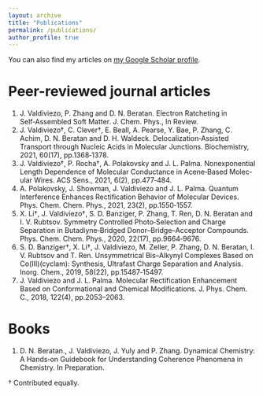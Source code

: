 ```yaml
---
layout: archive
title: "Publications"
permalink: /publications/
author_profile: true
---
```


<!---
{% if author.googlescholar %}
  You can also find my articles on <u><a href="{{author.googlescholar}}">my Google Scholar profile</a>.</u>
{% endif %}

{% include base_path %}

{% for post in site.publications reversed %}
  {% include archive-single.html %}
{% endfor %}
-->

<p>You can also find my articles on <a href="https://scholar.google.com/citations?hl=en&user=SfdJnEgAAAAJ">my Google Scholar profile</a>.</p>


Peer-reviewed journal articles
======
1. J. Valdiviezo, P. Zhang and D. N. Beratan. Electron Ratcheting in Self‑Assembled Soft Matter. J. Chem. Phys., In Review.
2. J. Valdiviezo†, C. Clever†, E. Beall, A. Pearse, Y. Bae, P. Zhang, C. Achim, D. N. Beratan and D. H. Waldeck. Delocalization‑Assisted Transport
through Nucleic Acids in Molecular Junctions. Biochemistry, 2021, 60(17), pp.1368‑1378.
3. J. Valdiviezo†, P. Rocha†, A. Polakovsky and J. L. Palma. Nonexponential Length Dependence of Molecular Conductance in Acene‑Based Molec‑
ular Wires. ACS Sens., 2021, 6(2), pp.477‑484.
4. A. Polakovsky, J. Showman, J. Valdiviezo and J. L. Palma. Quantum Interference Enhances Rectification Behavior of Molecular Devices. Phys.
Chem. Chem. Phys., 2021, 23(2), pp.1550‑1557.
5. X. Li†, J. Valdiviezo†, S. D. Banziger, P. Zhang, T. Ren, D. N. Beratan and I. V. Rubtsov. Symmetry Controlled Photo‑Selection and Charge Separation
in Butadiyne‑Bridged Donor–Bridge–Acceptor Compounds. Phys. Chem. Chem. Phys., 2020, 22(17), pp.9664‑9676.
6. S. D. Banziger†, X. Li†, J. Valdiviezo, M. Zeller, P. Zhang, D. N. Beratan, I. V. Rubtsov and T. Ren. Unsymmetrical Bis–Alkynyl Complexes Based on
Co(III)(cyclam): Synthesis, Ultrafast Charge Separation and Analysis. Inorg. Chem., 2019, 58(22), pp.15487‑15497.
7. J. Valdiviezo and J. L. Palma. Molecular Rectification Enhancement Based on Conformational and Chemical Modifications. J. Phys. Chem. C.,
2018, 122(4), pp.2053–2063.

Books
======
1. D. N. Beratan., J. Valdiviezo, J. Yuly and P. Zhang. Dynamical Chemistry: A Hands‑on Guidebook for Understanding Coherence Phenomena in
Chemistry. In Preparation.

† Contributed equally.

